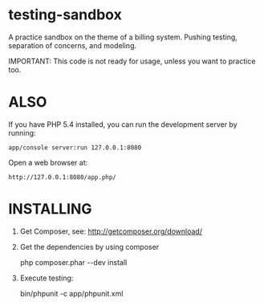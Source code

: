testing-sandbox
===============

A practice sandbox on the theme of a billing system. Pushing testing, separation of concerns, and modeling.

IMPORTANT: This code is not ready for usage, unless you want to practice too.

ALSO
====

If you have PHP 5.4 installed, you can run the development server 
by running:

    app/console server:run 127.0.0.1:8080

Open a web browser at: 

    http://127.0.0.1:8080/app.php/


INSTALLING
==========

1. Get Composer, see: http://getcomposer.org/download/

2. Get the dependencies by using composer

    php composer.phar --dev install

3. Execute testing:

    bin/phpunit -c app/phpunit.xml

